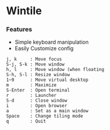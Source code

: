 # Wintile

### Features
* Simple keyboard manipulation
* Easily Customize config

```
j, k     : Move focus
S-j, S-k : Move window
h, l     : Move window (when floating
S-h, S-l : Resize window
1~9      : Move virtual desktop
m        : Maximize
S-Enter  : Open terminal
r        : Launcher
S-d      : Close window
i        : Open browser
a        : Set as a main window
Space    : Change tiling mode
q        : Quit
```

